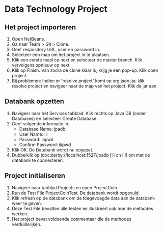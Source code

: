 # Data Technology Project

Het project importeren
----------------------

1. Open NetBeans.
2. Ga naar Team > Git > Clone.
3. Geef respository URL, user en password in.
4. Selecteer een map om het project in te plaatsen.
5. Klik een eerste maal op next en selecteer de master branch. Klik vervolgens opnieuw op next.
6. Klik op Finish. Van zodra de clone klaar is, krijg je een pop-up. Klik open project.
7. Bij problemen: Indien er 'resolve project' komt op org.json.jar, klik resolve project en navigeer naar de map van het project. Klik de jar aan.

Databank opzetten
-----------------

1. Navigeer naar het Services tabblad. Klik rechts op Java DB (onder Databases) en selecteer Create Database.
2. Geef volgende informatie in:
	* Database Name: jpadb
	* User Name: iii
	* Password: iiipwd
	* Confirm Password: iiipwd
3. Klik OK. De Databank wordt nu opgezet.
4. Dubbelklik op jdbc:derby://localhost:1527/jpadb [iii on III] om met de databank te connecteren.

Project initialiseren
---------------------

1. Navigeer naar tabblad Projects en open ProjectCoin.
2. Run de Test File ProjectCoinTest. De databank wordt opgevuld.
3. Klik refresh op de databank om de toegevoegde data aan de databank weer te geven.
4. Deze Test File bevatten alle testen en illustreert ook hoe de methodes werken.
5. Het project bevat voldoende commentaar die de methodes verduidelijken.
